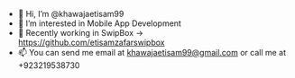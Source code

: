 - 👋 Hi, I’m @khawajaetisam99
- 👀 I’m interested in Mobile App Development
- 🌱 Recently working in SwipBox -> https://github.com/etisamzafarswipbox
- 📫 You can send me email at khawajaetisam99@gmail.com or call me at +923219538730

<!---
khawajaetisam99/khawajaetisam99 is a ✨ special ✨ repository because its `README.md` (this file) appears on your GitHub profile.
You can click the Preview link to take a look at your changes.
--->
